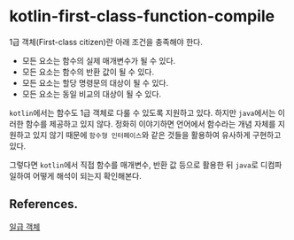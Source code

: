 # kotlin-first-class-function-compile

1급 객체(First-class citizen)란 아래 조건을 충족해야 한다.
 * 모든 요소는 함수의 실제 매개변수가 될 수 있다.
 * 모든 요소는 함수의 반환 값이 될 수 있다.
 * 모든 요소는 할당 명령문의 대상이 될 수 있다.
 * 모든 요소는 동일 비교의 대상이 될 수 있다.

`kotlin`에서는 함수도 1급 객체로 다룰 수 있도록 지원하고 있다. 하지만 `java`에서는 이러한 함수를 제공하고 있지 않다. 
정화히 이야기하면 언어에서 함수라는 개념 자체를 지원하고 있지 않기 때문에 `함수형 인터페이스`와 같은 것들을 활용하여 유사하게 구현하고 있다. 

그렇다면 `kotlin`에서 직접 함수를 매개변수, 반환 값 등으로 활용한 뒤 `java`로 디컴파일하여 어떻게 해석이 되는지 확인해본다.

## References.

[일급 객체](https://ko.wikipedia.org/wiki/%EC%9D%BC%EA%B8%89_%EA%B0%9D%EC%B2%B4)
